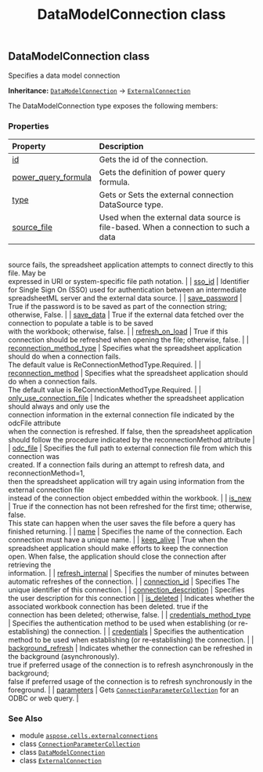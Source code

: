 ﻿---
title: DataModelConnection class
second_title: Aspose.Cells for Python via .NET API References
description: 
type: docs
weight: 40
url: /aspose.cells.externalconnections/datamodelconnection/
is_root: false
---

## DataModelConnection class

Specifies a data model connection



**Inheritance:** [`DataModelConnection`](/cells/python-net/aspose.cells.externalconnections/datamodelconnection) → 
[`ExternalConnection`](/cells/python-net/aspose.cells.externalconnections/externalconnection)



The DataModelConnection type exposes the following members:

### Properties
| Property | Description |
| :- | :- |
| [id](/cells/python-net/aspose.cells.externalconnections/datamodelconnection/id) | Gets the id of the connection. |
| [power_query_formula](/cells/python-net/aspose.cells.externalconnections/datamodelconnection/power_query_formula) | Gets the definition of power query formula. |
| [type](/cells/python-net/aspose.cells.externalconnections/datamodelconnection/type) | Gets or Sets the external connection DataSource type. |
| [source_file](/cells/python-net/aspose.cells.externalconnections/datamodelconnection/source_file) | Used when the external data source is file-based. When a connection to such a data <br/>source fails, the spreadsheet application attempts to connect directly to this file. May be <br/>expressed in URI or system-specific file path notation. |
| [sso_id](/cells/python-net/aspose.cells.externalconnections/datamodelconnection/sso_id) | Identifier for Single Sign On (SSO) used for authentication between an intermediate <br/>spreadsheetML server and the external data source. |
| [save_password](/cells/python-net/aspose.cells.externalconnections/datamodelconnection/save_password) | True if the password is to be saved as part of the connection string; otherwise, False. |
| [save_data](/cells/python-net/aspose.cells.externalconnections/datamodelconnection/save_data) | True if the external data fetched over the connection to populate a table is to be saved<br/>with the workbook; otherwise, false. |
| [refresh_on_load](/cells/python-net/aspose.cells.externalconnections/datamodelconnection/refresh_on_load) | True if this connection should be refreshed when opening the file; otherwise, false. |
| [reconnection_method_type](/cells/python-net/aspose.cells.externalconnections/datamodelconnection/reconnection_method_type) | Specifies what the spreadsheet application should do when a connection fails.<br/>The default value is ReConnectionMethodType.Required. |
| [reconnection_method](/cells/python-net/aspose.cells.externalconnections/datamodelconnection/reconnection_method) | Specifies what the spreadsheet application should do when a connection fails.<br/>The default value is ReConnectionMethodType.Required. |
| [only_use_connection_file](/cells/python-net/aspose.cells.externalconnections/datamodelconnection/only_use_connection_file) | Indicates whether the spreadsheet application should always and only use the <br/>connection information in the external connection file indicated by the odcFile attribute <br/>when the connection is refreshed.  If false, then the spreadsheet application <br/>should follow the procedure indicated by the reconnectionMethod attribute |
| [odc_file](/cells/python-net/aspose.cells.externalconnections/datamodelconnection/odc_file) | Specifies the full path to external connection file from which this connection was <br/>created. If a connection fails during an attempt to refresh data, and reconnectionMethod=1, <br/>then the spreadsheet application will try again using information from the external connection file <br/>instead of the connection object embedded within the workbook. |
| [is_new](/cells/python-net/aspose.cells.externalconnections/datamodelconnection/is_new) | True if the connection has not been refreshed for the first time; otherwise, false. <br/>This state can happen when the user saves the file before a query has finished returning. |
| [name](/cells/python-net/aspose.cells.externalconnections/datamodelconnection/name) | Specifies the name of the connection. Each connection must have a unique name. |
| [keep_alive](/cells/python-net/aspose.cells.externalconnections/datamodelconnection/keep_alive) | True when the spreadsheet application should make efforts to keep the connection <br/>open. When false, the application should close the connection after retrieving the <br/>information. |
| [refresh_internal](/cells/python-net/aspose.cells.externalconnections/datamodelconnection/refresh_internal) | Specifies the number of minutes between automatic refreshes of the connection. |
| [connection_id](/cells/python-net/aspose.cells.externalconnections/datamodelconnection/connection_id) | Specifies The unique identifier of this connection. |
| [connection_description](/cells/python-net/aspose.cells.externalconnections/datamodelconnection/connection_description) | Specifies the user description for this connection |
| [is_deleted](/cells/python-net/aspose.cells.externalconnections/datamodelconnection/is_deleted) | Indicates whether the associated workbook connection has been deleted.  true if the<br/>connection has been deleted; otherwise, false. |
| [credentials_method_type](/cells/python-net/aspose.cells.externalconnections/datamodelconnection/credentials_method_type) | Specifies the authentication method to be used when establishing (or re-establishing) the connection. |
| [credentials](/cells/python-net/aspose.cells.externalconnections/datamodelconnection/credentials) | Specifies the authentication method to be used when establishing (or re-establishing) the connection. |
| [background_refresh](/cells/python-net/aspose.cells.externalconnections/datamodelconnection/background_refresh) | Indicates whether the connection can be refreshed in the background (asynchronously). <br/>true if preferred usage of the connection is to refresh asynchronously in the background; <br/>false if preferred usage of the connection is to refresh synchronously in the foreground. |
| [parameters](/cells/python-net/aspose.cells.externalconnections/datamodelconnection/parameters) | Gets [`ConnectionParameterCollection`](/cells/python-net/aspose.cells.externalconnections/connectionparametercollection) for an ODBC or web query. |



### See Also
* module [`aspose.cells.externalconnections`](..)
* class [`ConnectionParameterCollection`](/cells/python-net/aspose.cells.externalconnections/connectionparametercollection)
* class [`DataModelConnection`](/cells/python-net/aspose.cells.externalconnections/datamodelconnection)
* class [`ExternalConnection`](/cells/python-net/aspose.cells.externalconnections/externalconnection)
